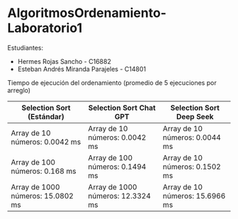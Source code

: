 # AlgoritmosOrdenamiento-Laboratorio1

Estudiantes:
* Hermes Rojas Sancho - C16882
* Esteban Andrés Miranda Parajeles - C14801

Tiempo de ejecución del ordenamiento (promedio de 5 ejecuciones por arreglo)

| **Selection Sort (Estándar)**      | **Selection Sort Chat GPT**           | **Selection Sort  Deep Seek**  |
|------------------------------------|---------------------------------------|--------------------------------| 
| Array de 10 números: 0.0042 ms     | Array de 10 números: 0.0042 ms        | Array de 10 números: 0.0044 ms |
| Array de 100 números: 0.168 ms     | Array de 100 números: 0.1494 ms       | Array de 10 números: 0.1502 ms |
| Array de 1000 números: 15.0802 ms  | Array de 1000 números: 12.3324 ms     | Array de 10 números: 15.6966 ms|

